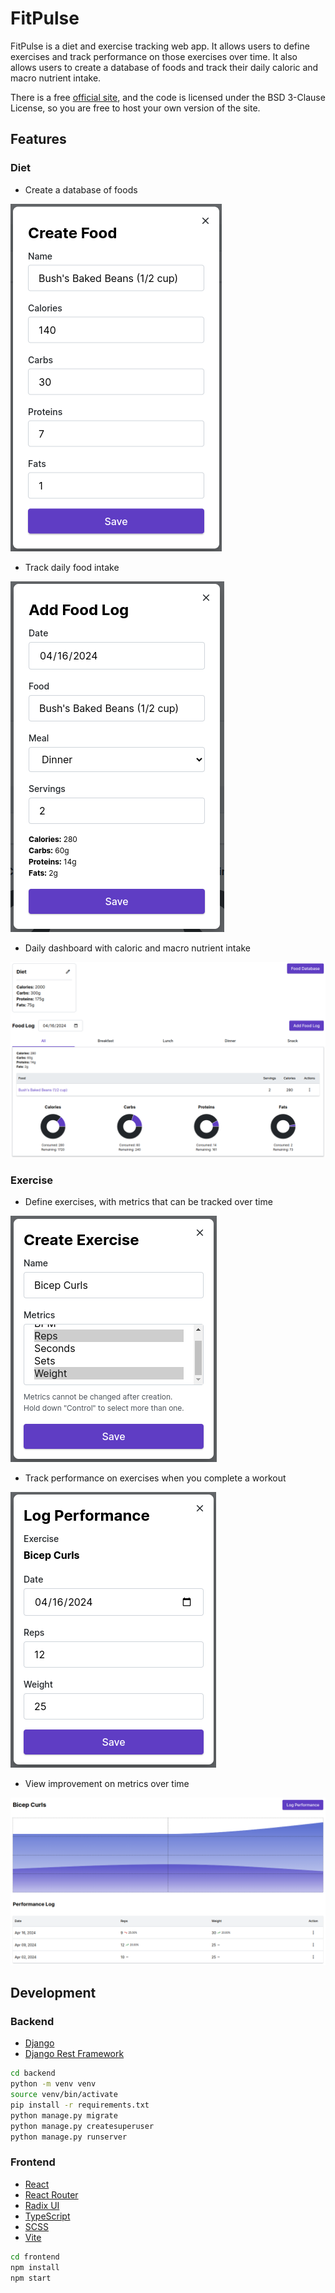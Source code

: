 # FitPulse

FitPulse is a diet and exercise tracking web app. It allows users to define exercises and track performance on those exercises over time.
It also allows users to create a database of foods and track their daily caloric and macro nutrient intake.

There is a free [official site](https://fitpulse.cc),
and the code is licensed under the BSD 3-Clause License, so you are free to host your own version of the site.

## Features

### Diet

- Create a database of foods

![Create Food](https://github.com/shakedown-street/fit-pulse/blob/main/images/create-food.png)

- Track daily food intake

![Food Log](https://github.com/shakedown-street/fit-pulse/blob/main/images/food-log.png)

- Daily dashboard with caloric and macro nutrient intake

![Diet Dashboard](https://github.com/shakedown-street/fit-pulse/blob/main/images/diet.png)

### Exercise

- Define exercises, with metrics that can be tracked over time

![Create Exercise](https://github.com/shakedown-street/fit-pulse/blob/main/images/create-exercise.png)

- Track performance on exercises when you complete a workout

![Log Performance](https://github.com/shakedown-street/fit-pulse/blob/main/images/log-performance.png)

- View improvement on metrics over time

![Log Performance](https://github.com/shakedown-street/fit-pulse/blob/main/images/exercise.png)

## Development

### Backend

- [Django](https://www.djangoproject.com/)
- [Django Rest Framework](https://www.django-rest-framework.org/)

```bash
cd backend
python -m venv venv
source venv/bin/activate
pip install -r requirements.txt
python manage.py migrate
python manage.py createsuperuser
python manage.py runserver
```

### Frontend

- [React](https://reactjs.org/)
- [React Router](https://reactrouter.com/)
- [Radix UI](https://radix-ui.com/)
- [TypeScript](https://www.typescriptlang.org/)
- [SCSS](https://sass-lang.com/)
- [Vite](https://vitejs.dev/)

```bash
cd frontend
npm install
npm start
```
